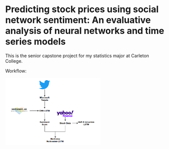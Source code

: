 
# Predicting stock prices using social network sentiment: An evaluative analysis of neural networks and time series models

This is the senior capstone project for my statistics major at Carleton College.

Workflow: 

<img src="https://github.com/Jeanny-ZJN/MyProjects/blob/main/College%20Projects/Stats%20Senior%20Capstone/comps_flowchart.png" width="60%" height="60%">
